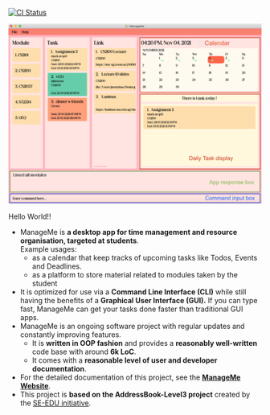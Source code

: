 [![CI Status](https://github.com/AY2122S1-CS2103T-W11-3/tp/workflows/Java%20CI/badge.svg)](https://github.com/AY2122S1-CS2103T-W11-3/tp/actions)

![Ui](docs/images/UiHomepage.png)

Hello World!!
* ManageMe is **a desktop app for time management and resource organisation, targeted at students**.<br>
  Example usages:
  * as a calendar that keep tracks of upcoming tasks like Todos, Events and Deadlines.
  * as a platform to store material related to modules taken by the student
* It is optimized for use via a **Command Line Interface (CLI)** while still having the benefits of a **Graphical User Interface (GUI).** If you can type fast, ManageMe can get your tasks done faster than traditional GUI apps.
* ManageMe is an ongoing software project with regular updates and constantly improving features.
  * It is **written in OOP fashion** and provides a **reasonably well-written** code base with around **6k LoC**.
  * It comes with a **reasonable level of user and developer documentation**.
* For the detailed documentation of this project, see the **[ManageMe Website](https://ay2122s1-cs2103t-w11-3.github.io/tp/)**.
* This project is **based on the AddressBook-Level3 project** created by the [SE-EDU initiative](https://se-education.org).
